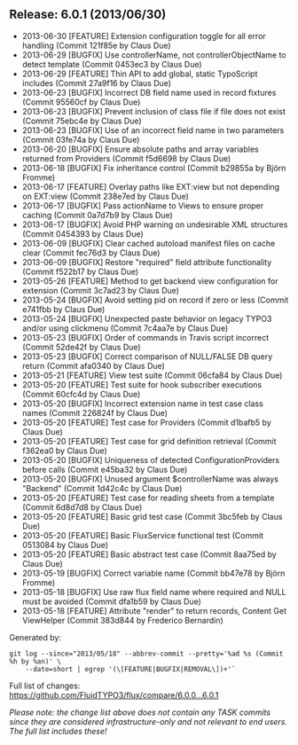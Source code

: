 ## Release: 6.0.1 (2013/06/30)

* 2013-06-30 [FEATURE] Extension configuration toggle for all error handling (Commit 121f85e by Claus Due)
* 2013-06-29 [BUGFIX] Use controllerName, not controllerObjectName to detect template (Commit 0453ec3 by Claus Due)
* 2013-06-29 [FEATURE] Thin API to add global, static TypoScript includes (Commit 27a9f16 by Claus Due)
* 2013-06-23 [BUGFIX] Incorrect DB field name used in record fixtures (Commit 95560cf by Claus Due)
* 2013-06-23 [BUGFIX] Prevent inclusion of class file if file does not exist (Commit 75ebc4e by Claus Due)
* 2013-06-23 [BUGFIX] Use of an incorrect field name in two parameters (Commit 03fe74a by Claus Due)
* 2013-06-20 [BUGFIX] Ensure absolute paths and array variables returned from Providers (Commit f5d6698 by Claus Due)
* 2013-06-18 [BUGFIX] Fix inheritance control (Commit b29855a by Björn Fromme)
* 2013-06-17 [FEATURE] Overlay paths like EXT:view but not depending on EXT:view (Commit 238e7ed by Claus Due)
* 2013-06-17 [BUGFIX] Pass actionName to Views to ensure proper caching (Commit 0a7d7b9 by Claus Due)
* 2013-06-17 [BUGFIX] Avoid PHP warning on undesirable XML structures (Commit 0454393 by Claus Due)
* 2013-06-09 [BUGFIX] Clear cached autoload manifest files on cache clear (Commit fec76d3 by Claus Due)
* 2013-06-09 [BUGFIX] Restore "required" field attribute functionality (Commit f522b17 by Claus Due)
* 2013-05-26 [FEATURE] Method to get backend view configuration for extension (Commit 3c7ad23 by Claus Due)
* 2013-05-24 [BUGFIX] Avoid setting pid on record if zero or less (Commit e741fbb by Claus Due)
* 2013-05-24 [BUGFIX] Unexpected paste behavior on legacy TYPO3 and/or using clickmenu (Commit 7c4aa7e by Claus Due)
* 2013-05-23 [BUGFIX] Order of commands in Travis script incorrect (Commit 52de42f by Claus Due)
* 2013-05-23 [BUGFIX] Correct comparison of NULL/FALSE DB query return (Commit afa0340 by Claus Due)
* 2013-05-21 [FEATURE] View test suite (Commit 06cfa84 by Claus Due)
* 2013-05-20 [FEATURE] Test suite for hook subscriber executions (Commit 60cfc4d by Claus Due)
* 2013-05-20 [BUGFIX] Incorrect extension name in test case class names (Commit 226824f by Claus Due)
* 2013-05-20 [FEATURE] Test case for Providers (Commit d1bafb5 by Claus Due)
* 2013-05-20 [FEATURE] Test case for grid definition retrieval (Commit f362ea0 by Claus Due)
* 2013-05-20 [BUGFIX] Uniqueness of detected ConfigurationProviders before calls (Commit e45ba32 by Claus Due)
* 2013-05-20 [BUGFIX] Unused argument $controllerName was always "Backend" (Commit 1d42c4c by Claus Due)
* 2013-05-20 [FEATURE] Test case for reading sheets from a template (Commit 6d8d7d8 by Claus Due)
* 2013-05-20 [FEATURE] Basic grid test case (Commit 3bc5feb by Claus Due)
* 2013-05-20 [FEATURE] Basic FluxService functional test (Commit 0513084 by Claus Due)
* 2013-05-20 [FEATURE] Basic abstract test case (Commit 8aa75ed by Claus Due)
* 2013-05-19 [BUGFIX] Correct variable name (Commit bb47e78 by Björn Fromme)
* 2013-05-18 [BUGFIX] Use raw flux field name where required and NULL must be avoided (Commit dfa1b59 by Claus Due)
* 2013-05-18 [FEATURE] Attribute "render" to return records, Content Get ViewHelper (Commit 383d844 by Frederico Bernardin)

Generated by:

```
git log --since="2013/05/18" --abbrev-commit --pretty='%ad %s (Commit %h by %an)' \
    --date=short | egrep '(\[FEATURE|BUGFIX|REMOVAL\])+'`
```

Full list of changes: https://github.com/FluidTYPO3/flux/compare/6.0.0...6.0.1

*Please note: the change list above does not contain any TASK commits since they are considered 
infrastructure-only and not relevant to end users. The full list includes these!*

